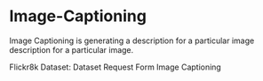 # Image-Captioning
Image Captioning is generating a description for a particular image description for a particular image.

Flickr8k Dataset: Dataset Request Form
Image Captioning
